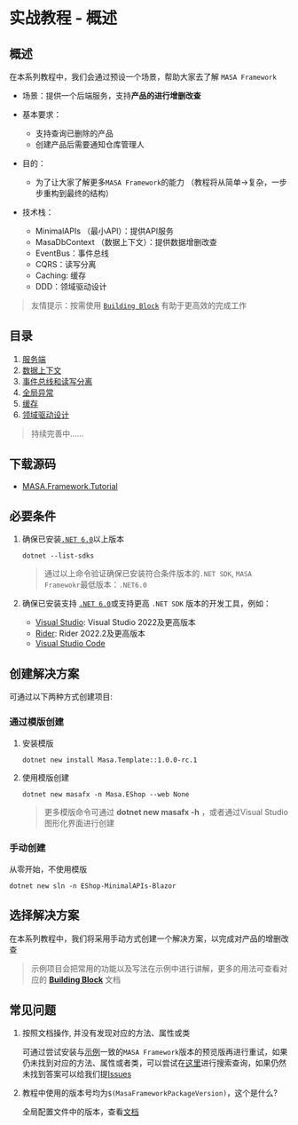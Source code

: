 # 实战教程 - 概述

## 概述

在本系列教程中，我们会通过预设一个场景，帮助大家去了解 `MASA Framework`

* 场景：提供一个后端服务，支持**产品的进行增删改查**
* 基本要求：
  * 支持查询已删除的产品
  * 创建产品后需要通知仓库管理人
* 目的：
  * 为了让大家了解更多`MASA Framework`的能力 （教程将从简单→复杂，一步步重构到最终的结构）
* 技术栈：
  * MinimalAPIs （最小API）：提供API服务
  * MasaDbContext （数据上下文）：提供数据增删改查
  * EventBus：事件总线
  * CQRS：读写分离
  * Caching: 缓存
  * DDD：领域驱动设计

  <!-- 注释内容，暂不展示，请勿删除 -->
  <!-- * MasaConfiguration：配置（提供强类型的配置，支持监听配置更新）---->

> 友情提示：按需使用 [`Building Block`](/framework/concepts/building-blocks) 有助于更高效的完成工作

## 目录

1. [服务端](/framework/tutorial/mf-part-1)
2. [数据上下文](/framework/tutorial/mf-part-2)
3. [事件总线和读写分离](/framework/tutorial/mf-part-3)
4. [全局异常](/framework/tutorial/mf-part-4)
5. [缓存](/framework/tutorial/mf-part-5)
6. [领域驱动设计](/framework/tutorial/mf-part-6)

> 持续完善中……

## 下载源码

* [MASA.Framework.Tutorial](https://github.com/masalabs/MASA.Framework.Tutorial)

## 必要条件

1. 确保已安装[`.NET 6.0`](https://dotnet.microsoft.com/en-us/download/dotnet/6.0)以上版本

   ```shell 终端
   dotnet --list-sdks
   ```

   > 通过以上命令验证确保已安装符合条件版本的`.NET SDK`, `MASA Framewokr`最低版本：`.NET6.0`

2. 确保已安装支持 [`.NET 6.0`](https://dotnet.microsoft.com/en-us/download/dotnet/6.0)或支持更高 `.NET SDK` 版本的开发工具，例如：
   * [Visual Studio](https://visualstudio.microsoft.com/zh-hans/downloads/): Visual Studio 2022及更高版本
   * [Rider](https://www.jetbrains.com/rider/): Rider 2022.2及更高版本
   * [Visual Studio Code](https://code.visualstudio.com/download)

## 创建解决方案

可通过以下两种方式创建项目:

### 通过模版创建

1. 安装模版

   ```shell 终端
   dotnet new install Masa.Template::1.0.0-rc.1
   ```

2. 使用模版创建

   ```shell 终端
   dotnet new masafx -n Masa.EShop --web None
   ```

   > 更多模版命令可通过 **dotnet new masafx -h** ，或者通过Visual Studio图形化界面进行创建

### 手动创建

从零开始，不使用模版

   ```shell 终端
   dotnet new sln -n EShop-MinimalAPIs-Blazor
   ```

## 选择解决方案

在本系列教程中，我们将采用手动方式创建一个解决方案，以完成对产品的增删改查

> 示例项目会把常用的功能以及写法在示例中进行讲解，更多的用法可查看对应的 [**Building Block**](/framework/concepts/building-blocks) 文档

## 常见问题

1. 按照文档操作, 并没有发现对应的方法、属性或类 
   
    可通过尝试安装与[示例](https://github.com/masalabs/MASA.Framework.Tutorial/blob/main/Directory.Build.props)一致的`MASA Framework`版本的预览版再进行重试，如果仍未找到对应的方法、属性或者类，可以尝试在[这里](https://github.com/masastack/MASA.Framework/issues?q=)进行搜索查询，如果仍然未找到答案可以给我们提[Issues](https://github.com/masastack/MASA.Templates/issues/new/choose)

2. 教程中使用的版本号均为`$(MasaFrameworkPackageVersion)`，这个是什么?

    全局配置文件中的版本，查看[文档](/framework/contribution/recommend#section-4f7f75287edf4e007248672c76845305)